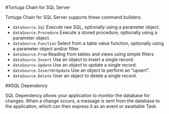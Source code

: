 ﻿#Tortuga Chain for SQL Server

Tortuga Chain for SQL Server supports these command builders:

* `dataSource.Sql` Execute raw SQL, optionally using a parameter object.
* `dataSource.Procedure` Execute a stored procedure, optionally using a parameter object.
* `dataSource.Function` Select from a table value function, optionally using a parameter object and/or filter.
* `dataSource.From` Reading from tables and views using simple filters
* `dataSource.Insert` Use an object to insert a single record.
* `dataSource.Update` Use an object to update a single record.
* `dataSource.InsertOrUpdate` Use an object to perform an “upsert”.
 * `dataSource.Delete` User an object to delete a single record. 

##SQL Dependency

SQL Dependency allows your application to monitor the database for changes. When a change occurs, a message is sent from the database to the application, which can then express it as an event or awaitable Task.
